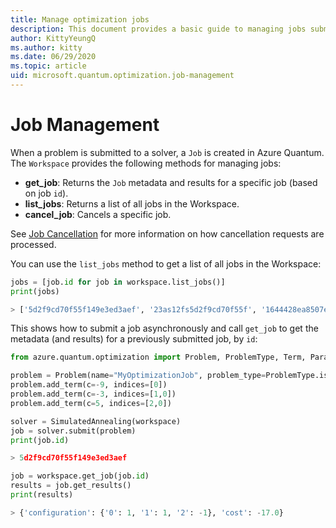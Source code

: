 ```yaml
---
title: Manage optimization jobs
description: This document provides a basic guide to managing jobs submitted for solving optimization problems in Azure Quantum using Python.
author: KittyYeungQ
ms.author: kitty
ms.date: 06/29/2020
ms.topic: article
uid: microsoft.quantum.optimization.job-management
---
```


# Job Management

When a problem is submitted to a solver, a `Job` is created in Azure Quantum. The `Workspace` provides the following methods for managing jobs:

- **get_job**: Returns the `Job` metadata and results for a specific job
    (based on job `id`).
- **list_jobs**: Returns a list of all jobs in the Workspace.
- **cancel_job**: Cancels a specific job.

See [Job Cancellation](xref:microsoft.azure.quantum.overview#Job-Cancellation) for more information on how cancellation requests are processed.

You can use the `list_jobs` method to get a list of all jobs in the Workspace:

```py
jobs = [job.id for job in workspace.list_jobs()]
print(jobs)

> ['5d2f9cd70f55f149e3ed3aef', '23as12fs5d2f9cd70f55f', '1644428ea8507edb7361']
```

This shows how to submit a job asynchronously and call `get_job` to get the metadata (and results) for a previously submitted job, by `id`: 

```py
from azure.quantum.optimization import Problem, ProblemType, Term, ParallelTempering, SimulatedAnnealing

problem = Problem(name="MyOptimizationJob", problem_type=ProblemType.ising)
problem.add_term(c=-9, indices=[0])
problem.add_term(c=-3, indices=[1,0])
problem.add_term(c=5, indices=[2,0])

solver = SimulatedAnnealing(workspace)
job = solver.submit(problem)
print(job.id)

> 5d2f9cd70f55f149e3ed3aef

job = workspace.get_job(job.id)
results = job.get_results()
print(results)

> {'configuration': {'0': 1, '1': 1, '2': -1}, 'cost': -17.0}
```
